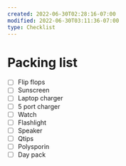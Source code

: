 ```yaml
---
created: 2022-06-30T02:28:16-07:00
modified: 2022-06-30T03:11:36-07:00
type: Checklist
---
```


# Packing list

- [ ] Flip flops
- [ ] Sunscreen 
- [ ] Laptop charger
- [ ] 5 port charger
- [ ] Watch
- [ ] Flashlight
- [ ] Speaker
- [ ] Qtips
- [ ] Polysporin
- [ ] Day pack
